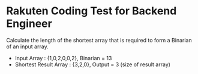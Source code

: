 # Rakuten Coding Test for Backend Engineer

Calculate the length of the shortest array that is required to form a Binarian of an input array.
- Input Array : {1,0,2,0,0,2}, Binarian = 13
- Shortest Result Array : {3,2,0}, Output = 3 (size of result array)
